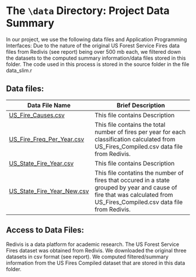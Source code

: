 # The `\data` Directory: Project Data Summary 

In our project, we use the following data files and Application Programming Interfaces:
Due to the nature of the original US Forest Service Fires data files from Redivis (see report) being over 500 mb each, we filtered down the datasets to the computed summary information/data files stored in this folder. The code used in this process is stored in the source folder in the file data_slim.r

## Data files:
|Data File Name | Brief Description|
|---------------| -----------------|
|[US_Fire_Causes.csv](./US_Fire_Causes.csv) | This file contains Description
|[US_Fire_Freq_Per_Year.csv](./US_Fire_Freq_Per_Year.csv) | This file contains the total number of fires per year for each classification calculated from US_Fires_Compiled.csv data file from Redivis.
|[US_State_Fire_Year.csv](./US_State_Fire_Year.csv) | This file contains Description
|[US_State_Fire_Year_New.csv](./US_State_Fire_Year_New.csv) | This file contatins the number of fires that occured in a state grouped by year and cause of fire that was calculated from US_Fires_Compiled.csv data file from Redivis.


## Access to Data Files:
Redivis is a data platform for academic research. The US Forest Service Fires dataset was obtained from Redivis. We downloaded the original three datasets in csv format (see report). We computed filtered/summary information from the US Fires Compiled dataset that are stored in this data folder.



